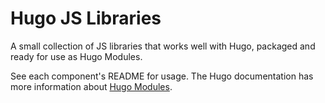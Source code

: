 # Hugo JS Libraries

A small collection of JS libraries that works well with Hugo, packaged and ready for use as Hugo Modules.

See each component's README for usage. The Hugo documentation has more information about [Hugo Modules](https://gohugo.io/hugo-modules/).
